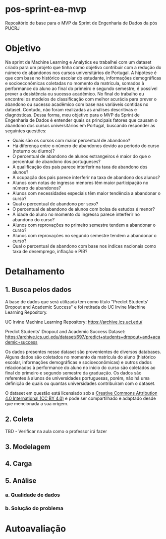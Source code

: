 # pos-sprint-ea-mvp
Repositório de base para o MVP da Sprint de Engenharia de Dados da pós PUCRJ

# Objetivo
Na sprint de Machine Learning e Analytics eu trabalhei com um dataset criado para um projeto que tinha como objetivo contribuir com a redução do número de abandonos nos cursos universitários de Portugal.
A hipótese é que com base no histórico escolar do estudante, informações demográficas e socioeconômicas coletadas no momento da matrícula, somados à performance do aluno ao final do primeiro e segundo semestre, é possível prever a desistência ou sucesso acadêmico.
No final do trabalho eu encontrei os modelos de classificação com melhor acurácia para prever o abandono ou sucesso acadêmico com base nas variáveis contidas no dataset.
Contudo, não foram realizadas as análises descritivas e diagnósticas. Dessa forma, meu objetivo para o MVP da Sprint de Engenharia de Dados é entender quais os principais fatores que causam o abandono dos cursos universitários em Portugal, buscando responder as seguintes questões:

- Quais são os cursos com maior percentual de abandono?
- Há diferença entre o número de abandonos devido ao período do curso (noturno ou diurno)?
- O percentual de abandono de alunos estrangeiros é maior do que o percentual de abandono dos portugueses?
- A qualificação dos pais parece interferir na taxa de abandono dos alunos?
- A ocupação dos pais parece interferir na taxa de abandono dos alunos?
- Alunos com notas de ingresso menores têm maior participação no número de abandonos?
- Alunos com necessidades especiais têm maior tendência a abandonar o curso?
- Qual o percentual de abandono por sexo?
- O percentual de abandono de alunos com bolsa de estudos é menor?
- A idade do aluno no momento do ingresso parece interferir no abandono do curso?
- Alunos com reprovações no primeiro semestre tendem a abandonar o curso?
- Alunos com reprovações no segundo semestre tendem a abandonar o curso?
- Qual o percentual de abandono com base nos índices nacionais como taxa de desemprego, inflação e PIB?

# Detalhamento
## 1. Busca pelos dados
A base de dados que será utilizada tem como título "Predict Students' Dropout and Academic Success" e foi retirada do UC Irvine Machine Learning Repository.

UC Irvine Machine Learning Repository: https://archive.ics.uci.edu/

Predict Students' Dropout and Academic Success Dataset: https://archive.ics.uci.edu/dataset/697/predict+students+dropout+and+academic+success

Os dados presentes nesse dataset são provenientes de diversos databases. Alguns dados são coletados no momento da matrícula do aluno (histórico escolar, informações demográficas e socioeconômicas) e outros dados relacionados à performance do aluno no início do curso são coletados ao final do primeiro e segundo semestre da graduação. Os dados são referentes à alunos de universidades portuguesas, porém, não há uma definição de quais ou quantas universidades contribuíram com o dataset.

O dataset em questão está licensiado sob a [Creative Commons Attribution 4.0 International (CC BY 4.0)](https://creativecommons.org/licenses/by/4.0/legalcode) e pode ser compartilhado e adaptado desde que mencionada a sua origem.

## 2. Coleta

TBD - Verificar na aula como o professor irá fazer

## 3. Modelagem

## 4. Carga

## 5. Análise
###  a. Qualidade de dados

###  b. Solução do problema

# Autoavaliação

